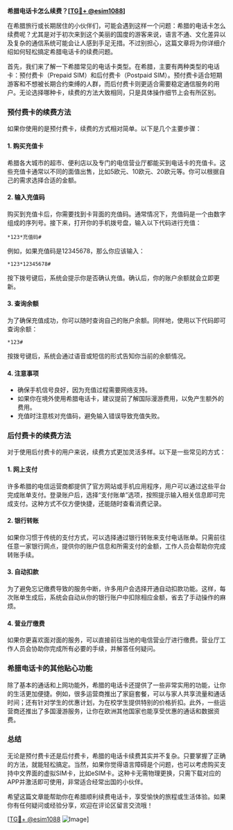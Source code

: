 **希腊电话卡怎么续费？[[TG💪+ @esim1088](https://t.me/s/esim1088)]**

在希腊旅行或长期居住的小伙伴们，可能会遇到这样一个问题：希腊的电话卡怎么续费呢？尤其是对于初次来到这个美丽的国度的游客来说，语言不通、文化差异以及复杂的通信系统可能会让人感到手足无措。不过别担心，这篇文章将为你详细介绍如何轻松搞定希腊电话卡的续费问题。

首先，我们来了解一下希腊常见的电话卡类型。在希腊，主要有两种类型的电话卡：预付费卡（Prepaid SIM）和后付费卡（Postpaid SIM）。预付费卡适合短期游客和不想被长期合约束缚的人群，而后付费卡则更适合需要稳定通信服务的用户。无论选择哪种卡，续费的方法大致相同，只是具体操作细节上会有所区别。

### 预付费卡的续费方法

如果你使用的是预付费卡，续费的方式相对简单。以下是几个主要步骤：

#### 1. **购买充值卡**
希腊各大城市的超市、便利店以及专门的电信营业厅都能买到电话卡的充值卡。这些充值卡通常以不同的面值出售，比如5欧元、10欧元、20欧元等。你可以根据自己的需求选择合适的金额。

#### 2. **输入充值码**
购买到充值卡后，你需要找到卡背面的充值码。通常情况下，充值码是一个由数字组成的序列号。接下来，打开你的手机拨号盘，输入以下代码进行充值：
```
*123*充值码#
```
例如，如果充值码是12345678，那么你应该输入：
```
*123*12345678#
```
按下拨号键后，系统会提示你是否确认充值。确认后，你的账户余额就会立即更新。

#### 3. **查询余额**
为了确保充值成功，你可以随时查询自己的账户余额。同样地，使用以下代码即可查询余额：
```
*123#
```
按拨号键后，系统会通过语音或短信的形式告知你当前的余额情况。

#### 4. **注意事项**
- 确保手机信号良好，因为充值过程需要网络支持。
- 如果你在境外使用希腊电话卡，建议提前了解国际漫游费用，以免产生额外的费用。
- 充值时注意核对充值码，避免输入错误导致充值失败。

### 后付费卡的续费方法

对于使用后付费卡的用户来说，续费方式更加灵活多样。以下是一些常见的方式：

#### 1. **网上支付**
许多希腊的电信运营商都提供了官方网站或手机应用程序，用户可以通过这些平台完成账单支付。登录账户后，选择“支付账单”选项，按照提示输入相关信息即可完成支付。这种方式不仅方便快捷，还能随时查看消费记录。

#### 2. **银行转账**
如果你习惯于传统的支付方式，可以选择通过银行转账来支付电话账单。只需前往任意一家银行网点，提供你的账户信息和所需支付的金额，工作人员会帮助你完成转账手续。

#### 3. **自动扣款**
为了避免忘记缴费导致的服务中断，许多用户会选择开通自动扣款功能。这样，每次账单生成后，系统会自动从你的银行账户中扣除相应金额，省去了手动操作的麻烦。

#### 4. **营业厅缴费**
如果你更喜欢面对面的服务，可以直接前往当地的电信营业厅进行缴费。营业厅工作人员会协助你完成所有必要的手续，并解答任何疑问。

### 希腊电话卡的其他贴心功能

除了基本的通话和上网功能外，希腊的电话卡还提供了一些非常实用的功能，让你的生活更加便捷。例如，很多运营商推出了家庭套餐，可以与家人共享流量和通话时间；还有针对学生的优惠计划，为在校学生提供特别的价格折扣。此外，一些运营商还推出了多国漫游服务，让你在欧洲其他国家也能享受优惠的通话和数据资费。

### 总结

无论是预付费卡还是后付费卡，希腊的电话卡续费其实并不复杂。只要掌握了正确的方法，就能轻松搞定。当然，如果你觉得语言障碍是个问题，也可以考虑购买支持中文界面的虚拟SIM卡，比如eSIM卡。这种卡无需物理更换，只需下载对应的APP并激活即可使用，非常适合经常出国的小伙伴。

希望这篇文章能帮助你在希腊顺利续费电话卡，享受愉快的旅程或生活体验。如果你有任何疑问或经验分享，欢迎在评论区留言交流哦！

[[TG💪+ @esim1088](https://t.me/s/esim1088) ![Image](https://i.postimg.cc/4NQfJmqS/Snipaste-2025-05-13-00-14-12.png)]